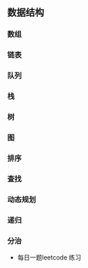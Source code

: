 ## 数据结构

### 数组

### 链表

### 队列

### 栈

### 树

### 图

### 排序

### 查找

### 动态规划

### 递归

### 分治



+ 每日一题leetcode 练习